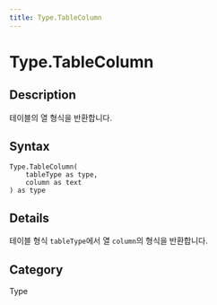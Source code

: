 ```yaml
---
title: Type.TableColumn
---
```


# Type.TableColumn


## Description

테이블의 열 형식을 반환합니다.


## Syntax

```powerquery
Type.TableColumn(
    tableType as type,
    column as text
) as type
```


## Details

테이블 형식 <code>tableType</code>에서 열 <code>column</code>의 형식을 반환합니다.



## Category
Type
